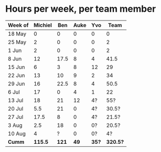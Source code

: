 # Hours per week, per team member

| Week of | Michiel | Ben  | Auke | Yvo  | Team |
|---------|---------|------|------|------|------|
| 18 May  |  0      |  0   |  0   |  0   |  0   |
| 25 May  |  2      |  0   |  0   |  0   |  2   |
|  1 Jun  |  2      |  0   |  0   |  0   |  2   |
|  8 Jun  | 12      | 17.5 |  8   |  4   | 41.5 |
| 15 Jun  |  6      |  3   |  8   | 12   | 29   |
| 22 Jun  | 13      | 10   |  9   |  2   | 34   |
| 29 Jun  | 16      | 22.5 |  8   |  4   | 50.5 |
|  6 Jul  | 17      |  0   |  4   |  1   | 22   |
| 13 Jul  | 18      | 21   | 12   |  4?  | 55?  |
| 20 Jul  |  5.5    | 21   |  0   |  4?  | 30.5?|
| 27 Jul  | 17.5    |  8   |  0   |  4?  | 21.5?|
|  3 Aug  |  2.5    | 18  |   0   |  0?  | 20.5?|
| 10 Aug  |  4      |  ?  |   0   |  0?  |  4?  |
| **Cumm**    | **115.5**   | **121** | **49**  | **35?**  | **320.5?** |
